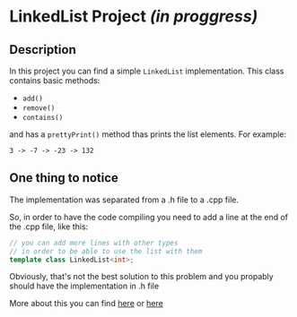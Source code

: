 # LinkedList Project *(in proggress)*

## Description

In this project you can find a simple `LinkedList` implementation. This class contains basic methods:
 * `add()`
 * `remove()`
 * `contains()`

and has a `prettyPrint()` method thas prints the list elements.
For example:

    3 -> -7 -> -23 -> 132

## One thing to notice

The implementation was separated from a .h file to a .cpp file.

So, in order to have the code compiling you need to add a line at the end of the .cpp file, like this:

```cpp
// you can add more lines with other types
// in order to be able to use the list with them
template class LinkedList<int>;
```

Obviously, that's not the best solution to this problem and you propably should have the implementation in .h file

More about this you can find [here](https://stackoverflow.com/questions/456713/why-do-i-get-unresolved-external-symbol-errors-when-using-templates) or [here](https://stackoverflow.com/questions/1724036/splitting-templated-c-classes-into-hpp-cpp-files-is-it-possible)
